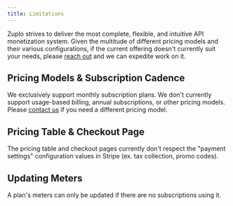 ```yaml
---
title: Limitations
---
```


<EnterpriseFeature name="Monetization" />

Zuplo strives to deliver the most complete, flexible, and intuitive API
monetization system. Given the multitude of different pricing models and their
various configurations, if the current offering doesn't currently suit your
needs, please
[reach out](mailto:support@zuplo.com?subject=Monetization%20Inquiry) and we can
expedite work on it.

## Pricing Models & Subscription Cadence

We exclusively support monthly subscription plans. We don't currently support
usage-based billing, annual subscriptions, or other pricing models. Please
[contact us](mailto:support@zuplo.com?subject=Monetization%20Inquiry) if you
need a different pricing model.

## Pricing Table & Checkout Page

The pricing table and checkout pages currently don't respect the "payment
settings" configuration values in Stripe (ex. tax collection, promo codes).

## Updating Meters

A plan's meters can only be updated if there are no subscriptions using it.
